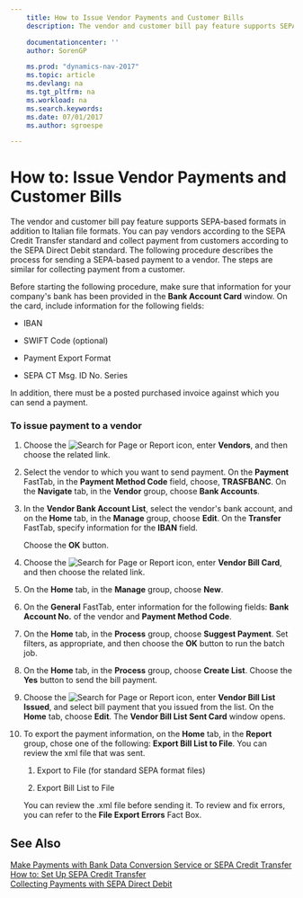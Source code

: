 ```yaml
---
    title: How to Issue Vendor Payments and Customer Bills
    description: The vendor and customer bill pay feature supports SEPA-based formats in addition to Italian file formats. You can pay vendors according to the SEPA Credit Transfer standard and collect payment from customers according to the SEPA Direct Debit standard. The following procedure describes the process for sending a SEPA-based payment to a vendor. The steps are similar for collecting payment from a customer.

    documentationcenter: ''
    author: SorenGP

    ms.prod: "dynamics-nav-2017"
    ms.topic: article
    ms.devlang: na
    ms.tgt_pltfrm: na
    ms.workload: na
    ms.search.keywords:
    ms.date: 07/01/2017
    ms.author: sgroespe

---
```

# How to: Issue Vendor Payments and Customer Bills
The vendor and customer bill pay feature supports SEPA-based formats in addition to Italian file formats. You can pay vendors according to the SEPA Credit Transfer standard and collect payment from customers according to the SEPA Direct Debit standard. The following procedure describes the process for sending a SEPA-based payment to a vendor. The steps are similar for collecting payment from a customer.  

 Before starting the following procedure, make sure that information for your company's bank has been provided in the **Bank Account Card** window. On the card, include information for the following fields:  

-   IBAN  

-   SWIFT Code (optional)  

-   Payment Export Format  

-   SEPA CT Msg. ID No. Series  

 In addition, there must be a posted purchased invoice against which you can send a payment.  

### To issue payment to a vendor  

1.  Choose the ![Search for Page or Report](media/ui-search/search_small.png "Search for Page or Report icon") icon, enter **Vendors**, and then choose the related link.  

2.  Select the vendor to which you want to send payment. On the **Payment** FastTab, in the **Payment Method Code** field, choose, **TRASFBANC**. On the **Navigate** tab, in the **Vendor** group, choose **Bank Accounts**.  

3.  In the **Vendor Bank Account List**, select the vendor's bank account, and on the **Home** tab, in the **Manage** group, choose **Edit**. On the **Transfer** FastTab, specify information for the **IBAN** field.  

     Choose the **OK** button.  

4.  Choose the ![Search for Page or Report](media/ui-search/search_small.png "Search for Page or Report icon") icon, enter **Vendor Bill Card**, and then choose the related link.  

5.  On the **Home** tab, in the **Manage** group, choose **New**.  

6.  On the **General** FastTab, enter information for the following fields: **Bank Account No.** of the vendor and **Payment Method Code**.  

7.  On the **Home** tab, in the **Process** group, choose **Suggest Payment**. Set filters, as appropriate, and then choose the **OK** button to run the batch job.  

8.  On the **Home** tab, in the **Process** group, choose **Create List**. Choose the **Yes** button to send the bill payment.  

9. Choose the ![Search for Page or Report](media/ui-search/search_small.png "Search for Page or Report icon") icon, enter **Vendor Bill List Issued**, and select bill payment that you issued from the list. On the **Home** tab, choose **Edit**. The **Vendor Bill List Sent Card** window opens.  

10. To export the payment information, on the **Home** tab, in the **Report** group, chose one of the following: **Export Bill List to File**. You can review the xml file that was sent.  

    1.  Export to File (for standard SEPA format files)  

    2.  Export Bill List to File  

     You can review the .xml file before sending it. To review and fix errors, you can refer to the **File Export Errors** Fact Box.  

## See Also  
 [Make Payments with Bank Data Conversion Service or SEPA Credit Transfer](../../finance-make-payments-with-bank-data-conversion-service-or-sepa-credit-transfer.md)   
 [How to: Set Up SEPA Credit Transfer](../../finance-how-to-set-up-sepa-credit-transfer.md)   
 [Collecting Payments with SEPA Direct Debit](../../finance-collect-payments-with-sepa-direct-debit.md)
